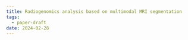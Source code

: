 ```yaml
---
title: Radiogenomics analysis based on multimodal MRI segmentation
tags:
  - paper-draft
date: 2024-02-28
---
```


